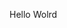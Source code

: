 Hello Wolrd

























































































































































































































































































































































































































































































































































































































































































































































































































































































































































































































































































































































































































































































































































































































































































































































































































































































































































































































































































































































































































































































































































































































































































































































































































































































































































































































































































































































































































































































































































































































































































































































































































































































































































































































































































































































